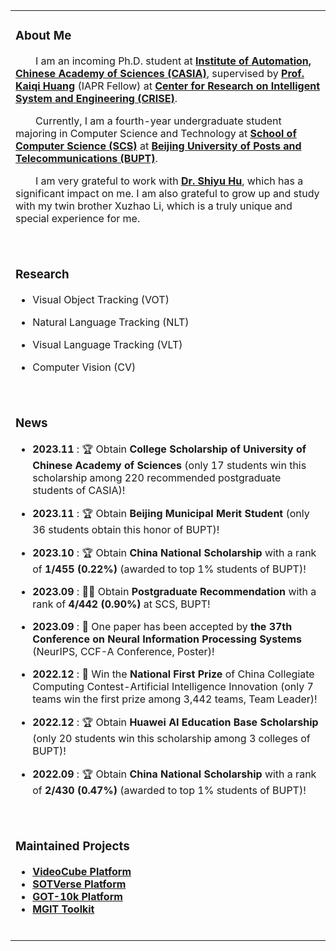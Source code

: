 <table>
  
<tr><td>
  
### About Me
<p>
  &emsp;&emsp;I am an incoming Ph.D. student at <b><a href="http://english.ia.cas.cn/"> Institute of Automation, Chinese Academy of Sciences (CASIA)</a></b>, supervised by <b><a href="https://people.ucas.ac.cn/~huangkaiqi?language=en">Prof. Kaiqi Huang</a></b> (IAPR Fellow) at <b><a href="http://www.crise.ia.ac.cn/">Center for Research on Intelligent System and Engineering (CRISE)</a></b>.
</p>
<p>
  &emsp;&emsp;Currently, I am a fourth-year undergraduate student majoring in Computer Science and Technology at <b><a href="https://scs.bupt.edu.cn/">School of Computer Science (SCS)</a></b> at <b><a href="https://www.bupt.edu.cn/">Beijing University of Posts and Telecommunications (BUPT)</a></b>.
</p>
<p>
  &emsp;&emsp;I am very grateful to work with <b><a href="https://huuuuusy.github.io/">Dr. Shiyu Hu</a></b>, which has a significant impact on me. I am also grateful to grow up and study with my twin brother Xuzhao Li, which is a truly unique and special experience for me.
</p>
<br>
</td></tr>

<tr><td>

### Research

- Visual Object Tracking (VOT)

- Natural Language Tracking (NLT)
  
- Visual Language Tracking (VLT)

- Computer Vision (CV)
<br>
</td></tr>

<tr><td>
  
### News
* **2023.11** : 🏆 Obtain **College Scholarship of University of Chinese Academy of Sciences** (only 17 students win this scholarship among 220 recommended postgraduate students of CASIA)!

* **2023.11** : 🏆 Obtain **Beijing Municipal Merit Student** (only 36 students obtain this honor of BUPT)!

* **2023.10** : 🏆 Obtain **China National Scholarship** with a rank of **1/455 (0.22%)** (awarded to top 1% students of BUPT)!

* **2023.09** : 👨‍🎓 Obtain **Postgraduate Recommendation** with a rank of **4/442 (0.90%)** at SCS, BUPT!

* **2023.09** : 📝 One paper has been accepted by **the 37th Conference on Neural Information Processing Systems** (NeurIPS, CCF-A Conference, Poster)! 

* **2022.12** : 🏅 Win the **National First Prize** of China Collegiate Computing Contest-Artificial Intelligence Innovation (only 7 teams win the first prize among 3,442 teams, Team Leader)! 

* **2022.12** : 🏆 Obtain **Huawei AI Education Base Scholarship** (only 20 students win this scholarship among 3 colleges of BUPT)! 

* **2022.09** : 🏆 Obtain **China National Scholarship** with a rank of **2/430 (0.47%)** (awarded to top 1% students of BUPT)! 

<br>
</td></tr>

<tr><td>

### Maintained Projects

* **[VideoCube Platform](http://videocube.aitestunion.com/)** 
* **[SOTVerse Platform](http://metaverse.aitestunion.com/)**
* **[GOT-10k Platform](http://got-10k.aitestunion.com/)** 
* **[MGIT Toolkit](https://github.com/huuuuusy/videocube-toolkit)**

<br>
</td></tr>
</table>
